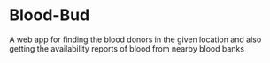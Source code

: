 # Blood-Bud
A web app for finding the blood donors in the given location and also getting  the availability reports of blood from nearby blood banks
